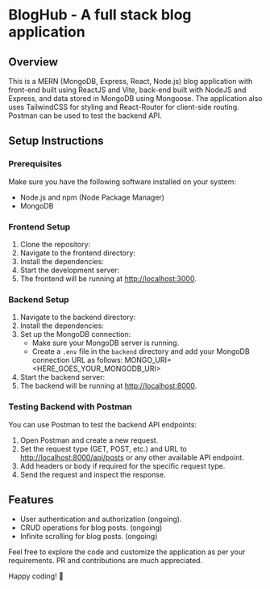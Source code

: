 # BlogHub - A full stack blog application

## Overview

This is a MERN (MongoDB, Express, React, Node.js) blog application with
front-end built using ReactJS and Vite, back-end built with NodeJS and Express,
and data stored in MongoDB using Mongoose. The application also uses TailwindCSS
for styling and React-Router for client-side routing. Postman can be used to
test the backend API.

## Setup Instructions

### Prerequisites

Make sure you have the following software installed on your system:

- Node.js and npm (Node Package Manager)
- MongoDB

### Frontend Setup

1. Clone the repository:
2. Navigate to the frontend directory:
3. Install the dependencies:
4. Start the development server:
5. The frontend will be running at
   [http://localhost:3000](http://localhost:3000).

### Backend Setup

1. Navigate to the backend directory:
2. Install the dependencies:
3. Set up the MongoDB connection:
   - Make sure your MongoDB server is running.
   - Create a `.env` file in the `backend` directory and add your MongoDB
     connection URL as follows: MONGO_URI=<HERE_GOES_YOUR_MONGODB_URI>
4. Start the backend server:
5. The backend will be running at
   [http://localhost:8000](http://localhost:8000).

### Testing Backend with Postman

You can use Postman to test the backend API endpoints:

1. Open Postman and create a new request.
2. Set the request type (GET, POST, etc.) and URL to
   [http://localhost:8000/api/posts](http://localhost:8000/api/posts) or any
   other available API endpoint.
3. Add headers or body if required for the specific request type.
4. Send the request and inspect the response.

## Features

- User authentication and authorization (ongoing).
- CRUD operations for blog posts. (ongoing)
- Infinite scrolling for blog posts. (ongoing)

Feel free to explore the code and customize the application as per your
requirements. PR and contributions are much appreciated.

Happy coding! 🚀
